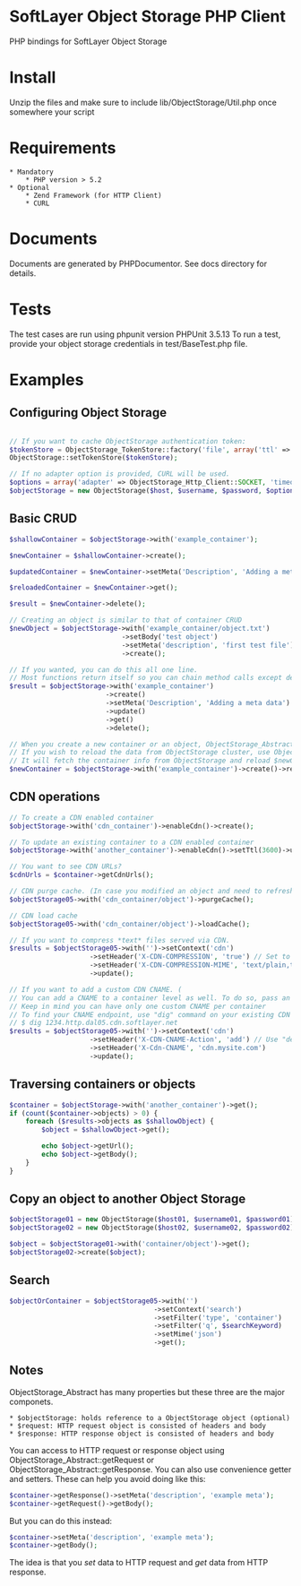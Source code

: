 SoftLayer Object Storage PHP Client
====================================
PHP bindings for SoftLayer Object Storage


# Install
Unzip the files and make sure to include lib/ObjectStorage/Util.php once somewhere your script

# Requirements
    * Mandatory
        * PHP version > 5.2
    * Optional
        * Zend Framework (for HTTP Client)
        * CURL

# Documents
Documents are generated by PHPDocumentor. See docs directory for details.

# Tests
The test cases are run using phpunit version PHPUnit 3.5.13
To run a test, provide your object storage credentials in test/BaseTest.php file.

# Examples

## Configuring Object Storage

```php

// If you want to cache ObjectStorage authentication token:
$tokenStore = ObjectStorage_TokenStore::factory('file', array('ttl' => 3600, 'path' => '/tmp/objectStorage'));
ObjectStorage::setTokenStore($tokenStore);

// If no adapter option is provided, CURL will be used.
$options = array('adapter' => ObjectStorage_Http_Client::SOCKET, 'timeout' => 10);
$objectStorage = new ObjectStorage($host, $username, $password, $options);
```

## Basic CRUD

```php
$shallowContainer = $objectStorage->with('example_container');

$newContainer = $shallowContainer->create();

$updatedContainer = $newContainer->setMeta('Description', 'Adding a meta data')->update();

$reloadedContainer = $newContainer->get();

$result = $newContainer->delete();

// Creating an object is similar to that of container CRUD
$newObject = $objectStorage->with('example_container/object.txt')
                            ->setBody('test object')
                            ->setMeta('description', 'first test file')
                            ->create();

// If you wanted, you can do this all one line.
// Most functions return itself so you can chain method calls except delete method which returns a boolean value.
$result = $objectStorage->with('example_container')
                        ->create()
                        ->setMeta('Description', 'Adding a meta data')
                        ->update()
                        ->get()
                        ->delete();

// When you create a new container or an object, ObjectStorage_Abstract will return itself, not the newly created container or object.
// If you wish to reload the data from ObjectStorage cluster, use ObjectStorage_Abstract::get or ObjectStorage_Abstract::reload methods.
// It will fetch the container info from ObjectStorage and reload $newContainer object with it.
$newContainer = $objectStorage->with('example_container')->create()->reload();
```

## CDN operations
```php
// To create a CDN enabled container
$objectStorage->with('cdn_container')->enableCdn()->create();

// To update an existing container to a CDN enabled container
$objectStorage->with('another_container')->enableCdn()->setTtl(3600)->update();

// You want to see CDN URLs?
$cdnUrls = $container->getCdnUrls();

// CDN purge cache. (In case you modified an object and need to refresh CDN cache.)
$objectStorage05->with('cdn_container/object')->purgeCache();

// CDN load cache
$objectStorage05->with('cdn_container/object')->loadCache();

// If you want to compress *text* files served via CDN.
$results = $objectStorage05->with('')->setContext('cdn')
                    ->setHeader('X-CDN-COMPRESSION', 'true') // Set to "false" to turn off compression
                    ->setHeader('X-CDN-COMPRESSION-MIME', 'text/plain,text/html,text/css,application/x-javascript,text/javascript')
                    ->update();

// If you want to add a custom CDN CNAME. (
// You can add a CNAME to a container level as well. To do so, pass an appropriate container name to with() method
// Keep in mind you can have only one custom CNAME per container
// To find your CNAME endpoint, use "dig" command on your existing CDN host. For example,
// $ dig 1234.http.dal05.cdn.softlayer.net
$results = $objectStorage05->with('')->setContext('cdn')
                    ->setHeader('X-CDN-CNAME-Action', 'add') // Use "delete" if you wish to delete a CNAME
                    ->setHeader('X-Cdn-CNAME', 'cdn.mysite.com')
                    ->update();

```

## Traversing containers or objects
```php
$container = $objectStorage->with('another_container')->get();
if (count($container->objects) > 0) {
    foreach ($results->objects as $shallowObject) {
        $object = $shallowObject->get();

        echo $object->getUrl();
        echo $object->getBody();
    }
}
```

## Copy an object to another Object Storage

```php
$objectStorage01 = new ObjectStorage($host01, $username01, $password01);
$objectStorage02 = new ObjectStorage($host02, $username02, $password02);

$object = $objectStorage01->with('container/object')->get();
$objectStorage02->create($object);
```

## Search
```php
$objectOrContainer = $objectStorage05->with('')
                                    ->setContext('search')
                                    ->setFilter('type', 'container')
                                    ->setFilter('q', $searchKeyword)
                                    ->setMime('json')
                                    ->get();
```


## Notes
ObjectStorage_Abstract has many properties but these three are the major componets.

    * $objectStorage: holds reference to a ObjectStorage object (optional)
    * $request: HTTP request object is consisted of headers and body
    * $response: HTTP response object is consisted of headers and body

You can access to HTTP request or response object using ObjectStorage_Abstract::getRequest or ObjectStorage_Abstract::getResponse.
You can also use convenience getter and setters. These can help you avoid doing like this:

```php
$container->getResponse()->setMeta('description', 'example meta');
$container->getRequest()->getBody();
```

But you can do this instead:

```php
$container->setMeta('description', 'example meta');
$container->getBody();
```

The idea is that you *set* data to HTTP request and *get* data from HTTP response.
